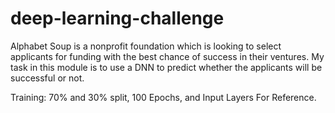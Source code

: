 # deep-learning-challenge

Alphabet Soup is a nonprofit foundation which is looking to select applicants for funding with the best chance of success in their ventures. My task in this module is to use a DNN to predict whether the applicants will be successful or not. 

Training: 70% and 30% split, 100 Epochs, and Input Layers For Reference. 
